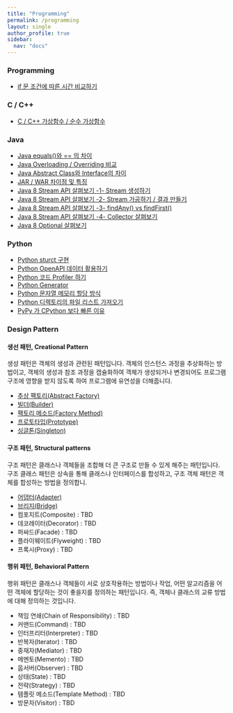 ```yaml
---
title: "Programming"
permalink: /programming
layout: single
author_profile: true
sidebar:
  nav: "docs"
---
```


### Programming

* [if 문 조건에 따른 시간 비교하기](/programming/if-time)

### C / C++

* [C / C++ 가상함수 / 순수 가상함수](/programming/c-virtualfunction)

### Java

* [Java equals()와 == 의 차이](/programming/java-equals)
* [Java Overloading / Overriding 비교](/programming/java-overriding)
* [Java Abstract Class와 Interface의 차이](/programming/java-abstractclassinterface)
* [JAR / WAR 차이점 및 특징](/programming/java-jarwarear)
* [Java 8 Stream API 살펴보기 -1- Stream 생성하기](/programming/java-streamintro1)
* [Java 8 Stream API 살펴보기 -2- Stream 가공하기 / 결과 만들기](/programming/java-streamintro2)
* [Java 8 Stream API 살펴보기 -3- findAny() vs findFirst()](/programming/java-streamintro3)
* [Java 8 Stream API 살펴보기 -4- Collector 살펴보기](/programming/java-streamintro4)
* [Java 8 Optional 살펴보기](/programming/java-optionalclass)

### Python

* [Python sturct 구현](/programming/python-struct)
* [Python OpenAPI 데이터 활용하기](/programming/python-openapi)
* [Python 코드 Profiler 하기](/programming/python-profiler)
* [Python Generator](/programming/python-generator)
* [Python 문자열 메모리 할당 방식](/programming/python-stringmemory)
* [Python 디렉토리의 파일 리스트 가져오기](/programming/python-directory)
* [PyPy 가 CPython 보다 빠른 이유](/programming/pypy-cpython)

### Design Pattern

#### 생선 패턴, Creational Pattern

생성 패턴은 객체의 생성과 관련된 패턴입니다. 객체의 인스턴스 과정을 추상화하는 방법이고, 객체의 생성과 참조 과정을 캡슐화하여 객체가 생성되거나 변경되어도 프로그램 구조에 영향을 받지 않도록 하여 프로그램에 유연성을 더해줍니다.

* [추상 팩토리(Abstract Factory)](/programming/designpattern-abstractfactory)
* [빌더(Builder)](/programming/designpattern-builder)
* [팩토리 메소드(Factory Method)](/programming/designpattern-factorymethod)
* [프로토타입(Prototype)](/programming/designpattern-prototype)
* [싱글톤(Singleton)](/programming/designpattern-singleton)

#### 구조 패턴, Structural patterns

구조 패턴은 클래스나 객체들을 조합해 더 큰 구조로 만들 수 있게 해주는 패턴입니다. 구조 클래스 패턴은 상속을 통해 클래스나 인터페이스를 합성하고, 구조 객체 패턴은 객체를 합성하는 방법을 정의합니.

* [어댑터(Adapter)](/programming/designpattern-adapter)
* [브리지(Bridge)](/programming/designpattern-bridge)
* 컴포지트(Composite) : TBD
* 데코레이터(Decorator) : TBD
* 퍼싸드(Facade) : TBD
* 플라이웨이트(Flyweight) : TBD
* 프록시(Proxy) : TBD

#### 행위 패턴, Behavioral Pattern

행위 패턴은 클래스나 객체들이 서로 상호작용하는 방법이나 작업, 어떤 알고리즘을 어떤 객체에 할당하는 것이 좋을지를 정의하는 패턴입니다. 즉, 객체나 클래스의 교류 방법에 대해 정의하는 것입니다.

* 책임 연쇄(Chain of Responsibility) : TBD
* 커맨드(Command) : TBD
* 인터프리터(Interpreter) : TBD
* 반복자(Iterator) : TBD
* 중재자(Mediator) : TBD
* 메멘토(Memento) : TBD
* 옵서버(Observer) : TBD
* 상태(State) : TBD
* 전략(Strategy) : TBD
* 템플릿 메소드(Template Method) : TBD
* 방문자(Visitor) : TBD